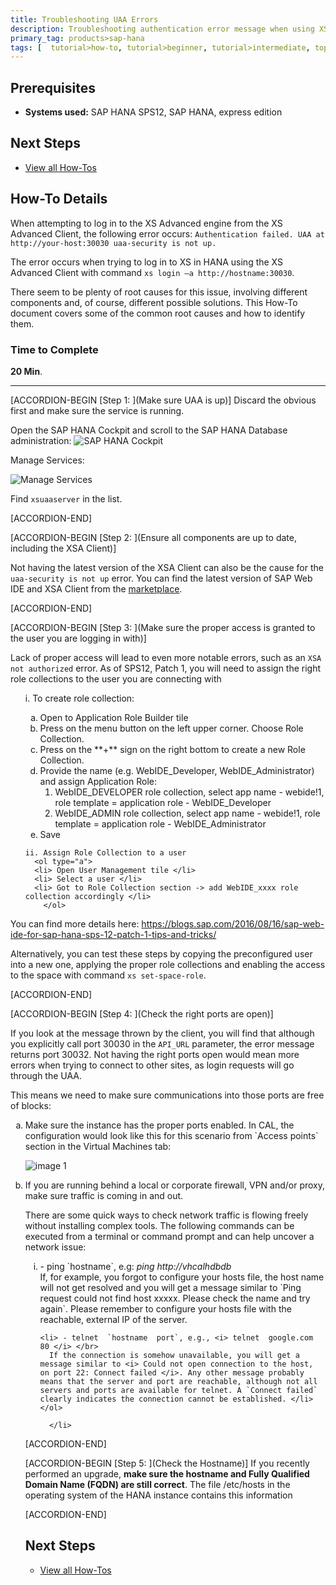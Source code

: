```yaml
---
title: Troubleshooting UAA Errors
description: Troubleshooting authentication error message when using XS Advanced client to log in to  SAP HANA
primary_tag: products>sap-hana
tags: [  tutorial>how-to, tutorial>beginner, tutorial>intermediate, topic>cloud, topic>security, products>sap-hana, products>sap-hana\,-express-edition , products>sap-cloud-platform ]
---
```

## Prerequisites  
 - **Systems used:** SAP HANA SPS12, SAP HANA, express edition

## Next Steps
 - [View all How-Tos](http://www.sap.com/developer/tutorial-navigator.how-to.html)


## How-To Details
When attempting to log in to the XS Advanced engine from the XS Advanced Client, the following error occurs: `Authentication failed. UAA at http://your-host:30030 uaa-security is not up.`

The error occurs when trying to log in to XS in HANA using the XS Advanced Client with command `xs login –a http://hostname:30030`.

There seem to be plenty of root causes for this issue, involving different components and, of course, different possible solutions. This How-To document covers some of the common root causes and how to identify them.


### Time to Complete
**20 Min**.

---

[ACCORDION-BEGIN [Step 1: ](Make sure UAA is up)]
Discard the obvious first and make sure the service is running.

Open the SAP HANA Cockpit and scroll to the SAP HANA Database administration:
![SAP HANA Cockpit](1.png)


Manage Services:

![Manage Services](2.png)

Find `xsuaaserver` in the list.

[ACCORDION-END]


[ACCORDION-BEGIN [Step 2: ](Ensure all components are up to date, including the XSA Client)]

Not having the latest version of the XSA Client can also be the cause for the `uaa-security is not up` error. You can find the latest version of SAP Web IDE and XSA Client from the [marketplace](https://launchpad.support.sap.com/#/softwarecenter/template/products/_APP=00200682500000001943&_EVENT=DISPHIER&HEADER=N&FUNCTIONBAR=Y&EVENT=TREE&TMPL=INTRO_SWDC_SP_INMEMORY&V=MAINT&REFERER=CATALOG-PATCHES&ROUTENAME=products/By%20Category%20-%20SAP%20In-Memory%20).

[ACCORDION-END]


[ACCORDION-BEGIN [Step 3: ](Make sure the proper access is granted to the user you are logging in with)]

Lack of proper access will lead to even more notable errors, such as an `XSA not authorized` error.  As of SPS12, Patch 1, you will need to assign the right role collections to the user you are connecting with

<ol type="1">
  i. To create role collection:
    <ol type="a">
    <li>Open to Application Role Builder tile </li>
    <li>Press on the menu button on the left upper corner. Choose Role Collection. </li>
    <li> Press on the **+** sign on the right bottom to create a new Role Collection. </li>
    <li> Provide the name (e.g. WebIDE_Developer, WebIDE_Administrator) and assign Application Role:
        <ol type="-">
        <li>WebIDE_DEVELOPER role collection, select app name - webide!1, role template = application role - WebIDE_Developer </br> </li>
       <li> WebIDE_ADMIN role collection, select app name - webide!1, role template = application role - WebIDE_Administrator </li>
          </ol>
          </li>
      <li> Save </li>
                </ol>


    ii.	Assign Role Collection to a user
      <ol type="a">
      <li> Open User Management tile </li>
      <li> Select a user </li>
      <li> Got to Role Collection section -> add WebIDE_xxxx role collection accordingly </li>
        </ol>
</ol>

You can find more details here: https://blogs.sap.com/2016/08/16/sap-web-ide-for-sap-hana-sps-12-patch-1-tips-and-tricks/

Alternatively, you can test these steps by copying the preconfigured user into a new one, applying the proper role collections and enabling the access to the space with command `xs set-space-role`.

[ACCORDION-END]

[ACCORDION-BEGIN [Step 4: ](Check the right ports are open)]

If you look at the message thrown by the client, you will find that although you explicitly call port 30030 in the `API_URL` parameter, the error message returns port 30032.  Not having the right ports open would mean more errors when trying to connect to other sites, as login requests will go through the UAA.

This means we need to make sure communications into those ports are free of blocks:

<ol type="a">
<li>  Make sure the instance has the proper ports enabled. In CAL, the configuration would look like this for this scenario from `Access points` section in the Virtual Machines tab:<br />

<img src="https://raw.githubusercontent.com/SAPDocuments/How-Tos/master/tutorials/2017/01/troubleshooting-uaa-errors/3.png" alt="image 1"/>  <br /> </li>

  <li> If you are running behind a local or corporate firewall, VPN and/or proxy, make sure traffic is coming in and out.

  There are some quick ways to check network traffic is flowing freely without installing complex tools. The following commands can be executed from a terminal or command prompt and can help uncover a network issue:
  <ol type="i">
    <li> - ping `hostname`, e.g: <i> ping http://vhcalhdbdb </i> </br>
      If, for example, you forgot to configure your hosts file, the host name will not get resolved and you will get a message similar to `Ping request could not find host xxxxx. Please check the name and try again`. Please remember to configure your hosts file with the reachable, external IP of the server. </li>

    <li> - telnet  `hostname  port`, e.g., <i> telnet  google.com  80 </i> </br>
      If the connection is somehow unavailable, you will get a message similar to <i> Could not open connection to the host, on port 22: Connect failed </i>. Any other message probably means that the server and port are reachable, although not all servers and ports are available for telnet. A `Connect failed` clearly indicates the connection cannot be established. </li>  </ol>

      </li>

</ol>

[ACCORDION-END]

[ACCORDION-BEGIN [Step 5: ](Check the Hostname)]
If you recently performed an upgrade, **make sure the hostname and Fully Qualified Domain Name (FQDN) are still correct**. The file /etc/hosts in the operating system of the HANA instance contains this information

[ACCORDION-END]

## Next Steps
 - [View all How-Tos](http://www.sap.com/developer/tutorial-navigator.how-to.html)
